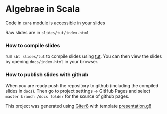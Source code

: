 # Algebrae in Scala

Code in `core` module is accessible in your slides

Raw slides are in `slides/tut/index.html`

### How to compile slides

run `sbt slides/tut` to compile slides using [tut][tut]. 
You can then view the slides by opening `docs/index.html` in your browser.

### How to publish slides with github

When you are ready push the repository to github (including the compiled slides in `docs`).
Then go to project settings -> GitHub Pages and select `master branch /docs folder` for 
the source of github pages.



This project was generated using [Giter8][g8] with template [presentation.g8][presentation.g8]


[g8]: http://www.foundweekends.org/giter8/
[presentation.g8]: https://github.com/julien-truffaut/presentation.g8
[tut]: https://github.com/tpolecat/tut
